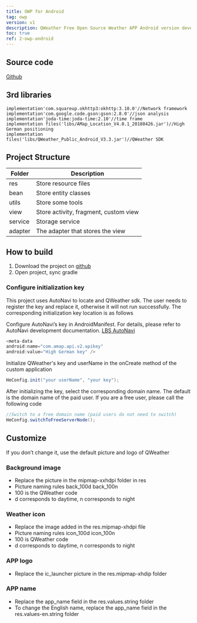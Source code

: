 ```yaml
---
title: OWP for Android
tag: owp
version: v1
description: QWeather Free Open Source Weather APP Android version development document, Weather Plus Open Source Weather APP is a free open source weather APP launched by QWeather, which allows you to quickly develop your own weather APP application, completely free. Weather APP Android Development Document
toc: true
ref: 2-owp-android
---
```

## Source code

[Github](https://github.com/qwd/OpenWeatherPlus-Android)

## 3rd libraries

```
implementation'com.squareup.okhttp3:okhttp:3.10.0'//Network framework
implementation'com.google.code.gson:gson:2.8.0'//json analysis
implementation'joda-time:joda-time:2.10'//time frame
implementation files('libs/AMap_Location_V4.0.1_20180426.jar')//High German positioning
implementation files('libs/QWeather_Public_Android_V3.3.jar')//QWeather SDK
```

## Project Structure

| Folder |  Description |
| ------- | ---------------------------------- |
| res | Store resource files |
| bean | Store entity classes |
| utils | Store some tools |
| view | Store activity, fragment, custom view |
| service | Storage service |
| adapter | The adapter that stores the view |

## How to build

1. Download the project on [github](https://github.com/qwd/OpenWeatherPlus-Android)
2. Open project, sync gradle

### Configure initialization key

This project uses AutoNavi to locate and QWeather sdk. The user needs to register the key and replace it, otherwise it will not run successfully. The corresponding initialization key location is as follows

Configure AutoNavi’s key in AndroidManifest. For details, please refer to AutoNavi development documentation. [LBS AutoNavi](https://developer.amap.com/api/android-location-sdk/locationsummary)

```java
<meta-data
android:name="com.amap.api.v2.apikey"
android:value="High German key" />
```

Initialize QWeather's key and userName in the onCreate method of the custom application

```java
HeConfig.init("your userName", "your key");
```

After initializing the key, select the corresponding domain name. The default is the domain name of the paid user. If you are a free user, please call the following code

```java
//Switch to a free domain name (paid users do not need to switch)
HeConfig.switchToFreeServerNode();
```

## Customize
If you don’t change it, use the default picture and logo of QWeather

### Background image

- Replace the picture in the mipmap-xxhdpi folder in res
- Picture naming rules back_100d back_100n
- 100 is the QWeather code
- d corresponds to daytime, n corresponds to night

### Weather icon

- Replace the image added in the res.mipmap-xhdpi file
- Picture naming rules icon_100d icon_100n
- 100 is QWeather code
- d corresponds to daytime, n corresponds to night

### APP logo

- Replace the ic_launcher picture in the res.mipmap-xhdip folder

### APP name

- Replace the app_name field in the res.values.string folder
- To change the English name, replace the app_name field in the res.values-en.string folder